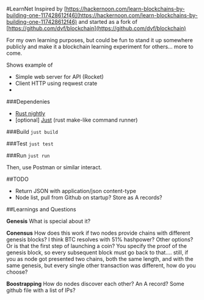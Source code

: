 
#LearnNet
Inspired by [https://hackernoon.com/learn-blockchains-by-building-one-117428612f46](https://hackernoon.com/learn-blockchains-by-building-one-117428612f46) and started as a fork of [https://github.com/dvf/blockchain](https://github.com/dvf/blockchain)

For my own learning purposes, but could be fun to stand it up somewhere publicly and make it a blockchain learning experiment for others... more to come.

Shows example of  
- Simple web server for API (Rocket)
- Client HTTP using reqwest crate
- 


###Dependenies
- [Rust nightly](https://rustup.rs/)
- [optional] [Just](https://crates.io/crates/just) (rust make-like command runner)  

###Build
`just build`

###Test
`just test`

###Run
`just run`  

Then, use Postman or similar interact.

##TODO

- Return JSON<T> with application/json content-type
- Node list, pull from Github on startup? Store as A records?

##Learnings and Questions

**Genesis**
What is special about it?

**Conensus**
How does this work if two nodes provide chains with different genesis blocks? I think BTC resolves with 51% hashpower? Other options? Or is that the first step of launching a coin? You specify the proof of the genesis block, so every subsequent block must go back to that.... still, if you as node got presented two chains, both the same length, and with the same genesis, but every single other transaction was different, how do you choose?

**Boostrapping**
How do nodes discover each other? An A record? Some github file with a list of IPs?